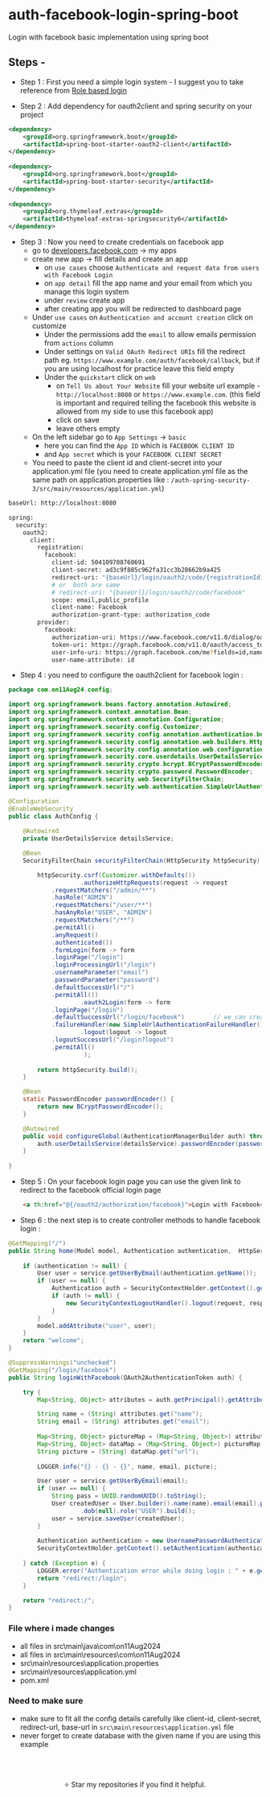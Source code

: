 # auth-facebook-login-spring-boot
Login with facebook basic implementation using spring boot



## Steps - 

- Step 1 : First you need a simple login system - I suggest you to take reference from [Role based login](https://github.com/suraj-repositories/auth-spring-security-3)

- Step 2 : Add dependency for oauth2client and spring security on your project 

```xml
<dependency>
	<groupId>org.springframework.boot</groupId>
	<artifactId>spring-boot-starter-oauth2-client</artifactId>
</dependency>
	     
<dependency>
	<groupId>org.springframework.boot</groupId>
	<artifactId>spring-boot-starter-security</artifactId>
</dependency>
		
<dependency>
	<groupId>org.thymeleaf.extras</groupId>
	<artifactId>thymeleaf-extras-springsecurity6</artifactId>
</dependency>

```


- Step 3 : Now you need to create credentials on facebook app
    - go to [developers.facebook.com](https://developers.facebook.com/) -> my apps
    - create new app -> fill details and create an app
        - on `use cases` choose `Authenticate and request data from users with Facebook Login` 
        - on `app detail` fill the app name and your email from which you manage this login system
        - under `review` create app
        - after creating app you will be redirected to dashboard page
    - Under `use cases` on `Authentication and account creation` click on customize
        - Under the permissions add the `email` to allow emails permission from `actions` column
        - Under settings on `Valid OAuth Redirect URIs` fill the redirect path 
            eg. `https://www.example.com/auth/facebook/callback`, but if you are using localhost for practice leave this field empty
        - Under the `quickstart` click on `web` 
            - on `Tell Us about Your Website` fill your website url example - `http://localhost:8080` or `https://www.example.com`. (this field is important and required telling the facebook this website is allowed from my side to use this facebook app)
            - click on save
            - leave others empty
    - On the left sidebar go to `App Settings` -> `basic` 
        - here you can find the `App ID` which is `FACEBOOK CLIENT ID`
        - and `App secret` which is your `FACEBOOK CLIENT SECRET`
    - You need to paste the client id and client-secret into your application.yml file (you need to create application.yml file as the same path on application.properties like : `/auth-spring-security-3/src/main/resources/application.yml`)
    
    
```bash
baseUrl: http://localhost:8080

spring:
  security:
    oauth2:
      client:
        registration:
          facebook:
            client-id: 504109708760691
            client-secret: ad3c9f885c962fa31cc3b28662b9a425
            redirect-uri: "{baseUrl}/login/oauth2/code/{registrationId}"
            # or  both are same
            # redirect-uri: "{baseUrl}/login/oauth2/code/facebook"
            scope: email,public_profile
            client-name: Facebook
            authorization-grant-type: authorization_code
        provider:
          facebook:
            authorization-uri: https://www.facebook.com/v11.0/dialog/oauth
            token-uri: https://graph.facebook.com/v11.0/oauth/access_token
            user-info-uri: https://graph.facebook.com/me?fields=id,name,email,picture
            user-name-attribute: id

```

- Step 4 : you need to configure the oauth2client for facebook login : 

```java
package com.on11Aug24.config;

import org.springframework.beans.factory.annotation.Autowired;
import org.springframework.context.annotation.Bean;
import org.springframework.context.annotation.Configuration;
import org.springframework.security.config.Customizer;
import org.springframework.security.config.annotation.authentication.builders.AuthenticationManagerBuilder;
import org.springframework.security.config.annotation.web.builders.HttpSecurity;
import org.springframework.security.config.annotation.web.configuration.EnableWebSecurity;
import org.springframework.security.core.userdetails.UserDetailsService;
import org.springframework.security.crypto.bcrypt.BCryptPasswordEncoder;
import org.springframework.security.crypto.password.PasswordEncoder;
import org.springframework.security.web.SecurityFilterChain;
import org.springframework.security.web.authentication.SimpleUrlAuthenticationFailureHandler;

@Configuration
@EnableWebSecurity
public class AuthConfig {
	
	@Autowired
	private UserDetailsService detailsService;

    @Bean
    SecurityFilterChain securityFilterChain(HttpSecurity httpSecurity) throws Exception {

		httpSecurity.csrf(Customizer.withDefaults())
                    .authorizeHttpRequests(request -> request
			.requestMatchers("/admin/**")
			.hasRole("ADMIN")
			.requestMatchers("/user/**")
			.hasAnyRole("USER", "ADMIN")
			.requestMatchers("/**")
			.permitAll()
			.anyRequest()
			.authenticated())
			.formLogin(form -> form
			.loginPage("/login")
			.loginProcessingUrl("/login")
			.usernameParameter("email")
			.passwordParameter("password")
			.defaultSuccessUrl("/")
			.permitAll())
                    .oauth2Login(form -> form
			.loginPage("/login")
			.defaultSuccessUrl("/login/facebook")        // we can create the custom controller for that URL
			.failureHandler(new SimpleUrlAuthenticationFailureHandler()))
                    .logout(logout -> logout
			.logoutSuccessUrl("/login?logout")
			.permitAll()
                     );
	
		return httpSecurity.build();
	}

    @Bean
    static PasswordEncoder passwordEncoder() {
		return new BCryptPasswordEncoder();
	}

	@Autowired
	public void configureGlobal(AuthenticationManagerBuilder auth) throws Exception {
		auth.userDetailsService(detailsService).passwordEncoder(passwordEncoder());
	}
	
}

```

- Step 5 : On your facebook login page you can use the given link to redirect to the facebook official login page

```html
	<a th:href="@{/oauth2/authorization/facebook}">Login with Facebook</a>
```


- Step 6 : the next step is to create controller methods to handle facebook login : 

```java
@GetMapping("/")
public String home(Model model, Authentication authentication,  HttpServletRequest request, HttpServletResponse response) {
	
	if (authentication != null) {
		User user = service.getUserByEmail(authentication.getName());
		if (user == null) {
			Authentication auth = SecurityContextHolder.getContext().getAuthentication();
			if (auth != null) {
				new SecurityContextLogoutHandler().logout(request, response, auth);
			}
		}
		model.addAttribute("user", user);
	}
	return "welcome";
}

```

```java
@SuppressWarnings("unchecked")
@GetMapping("/login/facebook")
public String loginWithFacebook(OAuth2AuthenticationToken auth) {

	try {
		Map<String, Object> attributes = auth.getPrincipal().getAttributes();

		String name = (String) attributes.get("name");
		String email = (String) attributes.get("email");
		
		Map<String, Object> pictureMap = (Map<String, Object>) attributes.get("picture");	// this is basic way use more efficient way for providing this type-safty
		Map<String, Object> dataMap = (Map<String, Object>) pictureMap.get("data");			// i use this syntax because i want to keep it simple	
		String picture = (String) dataMap.get("url");
	
		LOGGER.info("{} - {} - {}", name, email, picture);

		User user = service.getUserByEmail(email);
		if (user == null) {
			String pass = UUID.randomUUID().toString();
			User createdUser = User.builder().name(name).email(email).picture(picture).id(null).password(pass).confirmPassword(pass)
					.dob(null).role("USER").build();
			user = service.saveUser(createdUser);
		}
		
		Authentication authentication = new UsernamePasswordAuthenticationToken(email, null, Collections.singleton(new SimpleGrantedAuthority("ROLE_" + user.getRole() )));
		SecurityContextHolder.getContext().setAuthentication(authentication);
		
	} catch (Exception e) {
		LOGGER.error("Authentication error while doing login : " + e.getMessage());
		return "redirect:/login";
	}

	return "redirect:/";
}

```

### File where i made changes 

- all files in src\main\java\com\on11Aug2024
- all files in src\main\resources\com\on11Aug2024
- src\main\resources\application.properties
- src\main\resources\application.yml
- pom.xml

### Need to make sure

- make sure to fit all the config details carefully like client-id, client-secret, redirect-url, base-url in `src\main\resources\application.yml` file
- never forget to create database with the given name if you are using this example

<br />
<br />
<p align="center">⭐️ Star my repositories if you find it helpful.</p>
<br />
